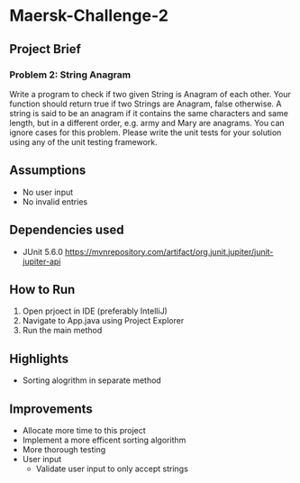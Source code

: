 # Maersk-Challenge-2
## Project Brief
### Problem 2: String Anagram

Write a program to check if two given String is Anagram of each other. Your function should return true if two Strings are Anagram, false otherwise. A string is said to be an anagram if it contains the same characters and same length, but in a different order, e.g. army and Mary are anagrams. You can ignore cases for this problem.
Please write the unit tests for your solution using any of the unit testing framework.

## Assumptions
* No user input
* No invalid entries

## Dependencies used
* JUnit 5.6.0 https://mvnrepository.com/artifact/org.junit.jupiter/junit-jupiter-api

## How to Run
1. Open prjoect in IDE (preferably IntelliJ)
2. Navigate to App.java using Project Explorer
3. Run the main method

## Highlights
* Sorting alogrithm in separate method 

## Improvements
* Allocate more time to this project
* Implement a more efficent sorting algorithm
* More thorough testing
* User input
  * Validate user input to only accept strings
